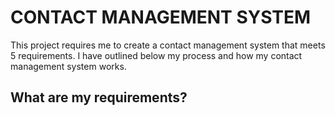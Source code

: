 # CONTACT MANAGEMENT SYSTEM

This project requires me to create a contact management system that meets 5 requirements. I have outlined below my process and how my contact management system works. 

## What are my requirements? 
